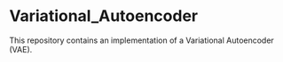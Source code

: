 # Variational_Autoencoder
This repository contains an implementation of a Variational Autoencoder (VAE).

